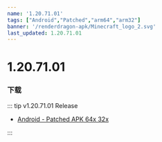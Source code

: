 ```yaml
---
name: '1.20.71.01'
tags: ["Android","Patched","arm64","arm32"]
banner: '/renderdragon-apk/Minecraft_logo_2.svg'
last_updated: 1.20.71.01
---
```


# 1.20.71.01

### 下载

::: tip v1.20.71.01 Release

* [Android - Patched APK 64x 32x](https://www.mediafire.com/file/n47z19qhm7xqtel/1.20.71.01_arm32_arm64_patched.apk/file)

:::

